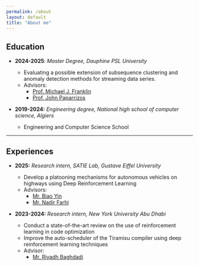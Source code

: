 ```yaml
---
permalink: /about
layout: default
title: "About me"
---
```


## Education

- **2024-2025**: *Master Degree, Dauphine PSL University*
  - Evaluating a possible extension of subsequence clustering and anomaly detection methods for streaming data series.
  - Advisors:
    - [Prof. Michael J. Franklin](https://cs.uchicago.edu/people/michael-franklin/)
    - [Prof. John Paparrizos](https://www.paparrizos.org/)

- **2019-2024:** *Engineering degree, National high school of computer science, Algiers*
  - Engineering and Computer Science School 

***


## Experiences

- **2025:** *Research intern, SATIE Lab, Gustave Eiffel University*
  - Develop a platooning mechanisms for autonomous vehicles on highways using Deep Reinforcement Learning
  - Advisors:
    - [Mr. Biao Yin]()
    - [Mr. Nadir Farhi]()
             
- **2023-2024:** *Research intern, New York University Abu Dhabi*
  - Conduct a state-of-the-art review on the use of reinforcement learning in code optimization
  - Improve the auto-scheduler of the Tiramisu compiler using deep reinforcement learning techniques
  - Advisor:
    - [Mr. Riyadh Baghdadi]()  

